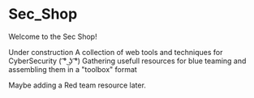 # Sec_Shop

Welcome to the Sec Shop!

Under construction
A collection of web tools and techniques for CyberSecurity ( ͡° ͜ʖ ͡°)
Gathering usefull resources for blue teaming and assembling them in a "toolbox" format


Maybe adding a Red team resource later.
